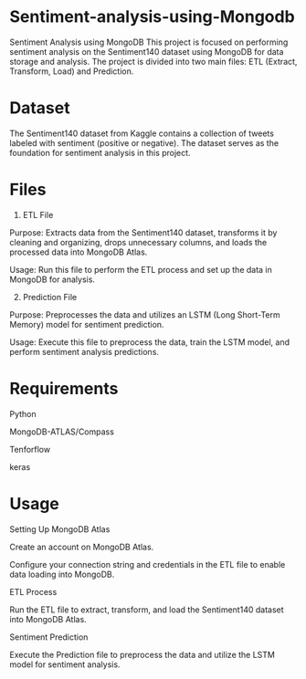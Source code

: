 # Sentiment-analysis-using-Mongodb
Sentiment Analysis using MongoDB
This project is focused on performing sentiment analysis on the Sentiment140 dataset using MongoDB for data storage and analysis. The project is divided into two main files: ETL (Extract, Transform, Load) and Prediction.

# Dataset
The Sentiment140 dataset from Kaggle contains a collection of tweets labeled with sentiment (positive or negative). The dataset serves as the foundation for sentiment analysis in this project.

# Files
1. ETL File
 
Purpose: Extracts data from the Sentiment140 dataset, transforms it by cleaning and organizing, drops unnecessary columns, and loads the processed data into MongoDB Atlas.

Usage: Run this file to perform the ETL process and set up the data in MongoDB for analysis.

2. Prediction File

Purpose: Preprocesses the data and utilizes an LSTM (Long Short-Term Memory) model for sentiment prediction.

Usage: Execute this file to preprocess the data, train the LSTM model, and perform sentiment analysis predictions.

# Requirements
Python 

MongoDB-ATLAS/Compass

Tenforflow

keras

# Usage

Setting Up MongoDB Atlas

Create an account on MongoDB Atlas.

Configure your connection string and credentials in the ETL file to enable data loading into MongoDB.

ETL Process

Run the ETL file to extract, transform, and load the Sentiment140 dataset into MongoDB Atlas.

Sentiment Prediction

Execute the Prediction file to preprocess the data and utilize the LSTM model for sentiment analysis.
